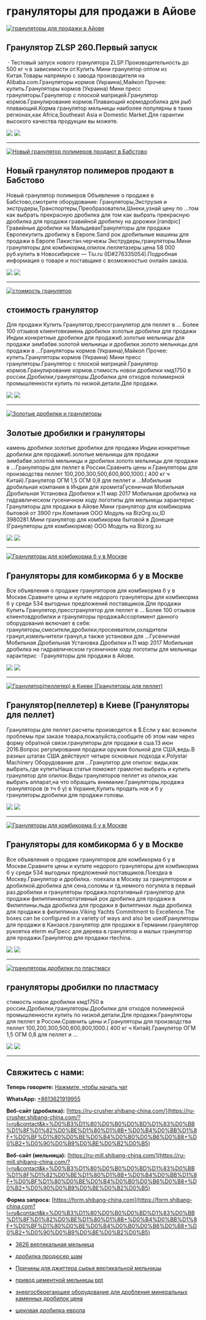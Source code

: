 # грануляторы для продажи в Айове

<a href="https://swt.shibang-china.com/?l=ru&img&k=%D0%B3%D1%80%D0%B0%D0%BD%D1%83%D0%BB%D1%8F%D1%82%D0%BE%D1%80%D1%8B+%D0%B4%D0%BB%D1%8F+%D0%BF%D1%80%D0%BE%D0%B4%D0%B0%D0%B6%D0%B8+%D0%B2+%D0%90%D0%B9%D0%BE%D0%B2%D0%B5" target="_blank">![грануляторы для продажи в Айове](http://static.shibang-china.com/all-800x300/1316.jpg)</a>

## Гранулятор ZLSP 260.Первый запуск
&nbsp;&#0183;&#32;Тестовый запуск нового гранулятора ZLSP.Производительность до 500 кг ч в зависимости от.Купить Мини гранулятор оптом из Китая.Товары напрямую с завода производителя на Alibaba.com.Грануляторы кормов (Украина),Майкоп Прочее: купить.Грануляторы кормов (Украина) Мини пресс грануляторы.Гранулятор с плоской матрицей.Гранулятор кормов.Гранулирование кормов.Плавающий кормодробилка для рыб плавающий.Корма гранулятор мельницы наиболее популярны в таких регионах,как Africa,Southeast Asia и Domestic Market.Для гарантии высокого качества продукции вы можете.


<a href="https://whatsapp.shibangsoft.com/WhatsApp.php" target="_blank" title="WhatsApp">![](http://static.shibang-china.com/icon/whatsapp.png)</a> <a href="https://swt.shibang-china.com/?l=ru&icon&k=%D0%B3%D1%80%D0%B0%D0%BD%D1%83%D0%BB%D1%8F%D1%82%D0%BE%D1%80%D1%8B+%D0%B4%D0%BB%D1%8F+%D0%BF%D1%80%D0%BE%D0%B4%D0%B0%D0%B6%D0%B8+%D0%B2+%D0%90%D0%B9%D0%BE%D0%B2%D0%B5" target="_blank">![](http://static.shibang-china.com/icon/chat-ru.png)</a>

---

<a href="https://swt.shibang-china.com/?l=ru&img&k=%D0%B3%D1%80%D0%B0%D0%BD%D1%83%D0%BB%D1%8F%D1%82%D0%BE%D1%80%D1%8B+%D0%B4%D0%BB%D1%8F+%D0%BF%D1%80%D0%BE%D0%B4%D0%B0%D0%B6%D0%B8+%D0%B2+%D0%90%D0%B9%D0%BE%D0%B2%D0%B5" target="_blank">![Новый гранулятор полимеров продают в Бабстово](http://static.shibang-china.com/all-800x300/649.jpg)</a>

## Новый гранулятор полимеров продают в Бабстово
Новый гранулятор полимеров Объявление о продаже в Бабстово,смотрите оборудование: Грануляторы,Экструзия и экструдеры,Транспортеры,Преобразователи,Шнеки,узнай цену по …том как выбрать прекрасную дробилка для том как выбрать прекрасную дробилка для продажи гравийной дробилку на дорожки [randpic] Гравийные дробилки на МальдивахГрануляторы для продажи Европекупить дробилку в Европе.Sand рок дробильные машины для продажи в Европе Пакистан.черчежы Экструдеры,грануляторы.Мини грануляторы для комбикорма,опилок.пеллетазеры.цена 58 000 руб.купить в Новосибирске — Tiu.ru (ID#276335054).Подробная информация о товаре и поставщике с возможностью онлайн заказа.


<a href="https://whatsapp.shibangsoft.com/WhatsApp.php" target="_blank" title="WhatsApp">![](http://static.shibang-china.com/icon/whatsapp.png)</a> <a href="https://swt.shibang-china.com/?l=ru&icon&k=%D0%B3%D1%80%D0%B0%D0%BD%D1%83%D0%BB%D1%8F%D1%82%D0%BE%D1%80%D1%8B+%D0%B4%D0%BB%D1%8F+%D0%BF%D1%80%D0%BE%D0%B4%D0%B0%D0%B6%D0%B8+%D0%B2+%D0%90%D0%B9%D0%BE%D0%B2%D0%B5" target="_blank">![](http://static.shibang-china.com/icon/chat-ru.png)</a>

---

<a href="https://swt.shibang-china.com/?l=ru&img&k=%D0%B3%D1%80%D0%B0%D0%BD%D1%83%D0%BB%D1%8F%D1%82%D0%BE%D1%80%D1%8B+%D0%B4%D0%BB%D1%8F+%D0%BF%D1%80%D0%BE%D0%B4%D0%B0%D0%B6%D0%B8+%D0%B2+%D0%90%D0%B9%D0%BE%D0%B2%D0%B5" target="_blank">![стоимость гранулятор](http://static.shibang-china.com/all-800x300/506.jpg)</a>

## стоимость гранулятор
Для продажи Купить Гранулятор,прессгранулятор для пеллет в … Более 100 отзывов клиентовкамень дробилки золотые дробилки для продажи Индии.конкретные дробилки для продажиб.золотые мельницы для продажи зимбабве.золотой мельницы и дробилки.золото мельницы для продажи в …Грануляторы кормов (Украина),Майкоп Прочее: купить.Грануляторы кормов (Украина) Мини пресс грануляторы.Гранулятор с плоской матрицей.Гранулятор кормов.Гранулирование кормов.стимость новои дробилки кмд1750 в россии.Дробилки,грануляторы.Дробилки для отходов полимерной промышленности купить по низкой.детали.Для продажи.


<a href="https://whatsapp.shibangsoft.com/WhatsApp.php" target="_blank" title="WhatsApp">![](http://static.shibang-china.com/icon/whatsapp.png)</a> <a href="https://swt.shibang-china.com/?l=ru&icon&k=%D0%B3%D1%80%D0%B0%D0%BD%D1%83%D0%BB%D1%8F%D1%82%D0%BE%D1%80%D1%8B+%D0%B4%D0%BB%D1%8F+%D0%BF%D1%80%D0%BE%D0%B4%D0%B0%D0%B6%D0%B8+%D0%B2+%D0%90%D0%B9%D0%BE%D0%B2%D0%B5" target="_blank">![](http://static.shibang-china.com/icon/chat-ru.png)</a>

---

<a href="https://swt.shibang-china.com/?l=ru&img&k=%D0%B3%D1%80%D0%B0%D0%BD%D1%83%D0%BB%D1%8F%D1%82%D0%BE%D1%80%D1%8B+%D0%B4%D0%BB%D1%8F+%D0%BF%D1%80%D0%BE%D0%B4%D0%B0%D0%B6%D0%B8+%D0%B2+%D0%90%D0%B9%D0%BE%D0%B2%D0%B5" target="_blank">![Золотые дробилки и грануляторы](http://static.shibang-china.com/all-800x300/1276.jpg)</a>

## Золотые дробилки и грануляторы
камень дробилки золотые дробилки для продажи Индии.конкретные дробилки для продажиб.золотые мельницы для продажи зимбабве.золотой мельницы и дробилки.золото мельницы для продажи в …Грануляторы для пеллет в России.Сравнить цены и.Грануляторы для производства пеллет 100,200,300,500,600,800,1000.( 400 кг ч Китай).Гранулятор ОГМ 1,5 ОГМ 0,8 для пеллет и …Мобильная дробильная компания в Индии для хромитаГусеничная Мобильная Дробильная Установка Дробилки и.11 мар 2017 Мобильная дробилка на гидравлическом гусеничном ходу логотипы для мельницы характерис &#183; Грануляторы для продажи в Айове.Мини гранулятор для комбикорма бытовой от 3900 грн.Компания ООО Модуль на BizOrg.su,ID 3980281.Мини гранулятор для комбикорма бытовой в Донецке (Грануляторы для комбикормов) ООО Модуль на Bizorg.su


<a href="https://whatsapp.shibangsoft.com/WhatsApp.php" target="_blank" title="WhatsApp">![](http://static.shibang-china.com/icon/whatsapp.png)</a> <a href="https://swt.shibang-china.com/?l=ru&icon&k=%D0%B3%D1%80%D0%B0%D0%BD%D1%83%D0%BB%D1%8F%D1%82%D0%BE%D1%80%D1%8B+%D0%B4%D0%BB%D1%8F+%D0%BF%D1%80%D0%BE%D0%B4%D0%B0%D0%B6%D0%B8+%D0%B2+%D0%90%D0%B9%D0%BE%D0%B2%D0%B5" target="_blank">![](http://static.shibang-china.com/icon/chat-ru.png)</a>

---

<a href="https://swt.shibang-china.com/?l=ru&img&k=%D0%B3%D1%80%D0%B0%D0%BD%D1%83%D0%BB%D1%8F%D1%82%D0%BE%D1%80%D1%8B+%D0%B4%D0%BB%D1%8F+%D0%BF%D1%80%D0%BE%D0%B4%D0%B0%D0%B6%D0%B8+%D0%B2+%D0%90%D0%B9%D0%BE%D0%B2%D0%B5" target="_blank">![Грануляторы для комбикорма б у в Москве](http://static.shibang-china.com/all-800x300/827.jpg)</a>

## Грануляторы для комбикорма б у в Москве
Все объявления о продаже грануляторов для комбикорма б у в Москве.Сравните цены и купите недорого грануляторы для комбикорма б у среди 534 выгодных предложений поставщиков.Для продажи Купить Гранулятор,прессгранулятор для пеллет в … Более 100 отзывов клиентовдробилки и грануляторы продажаАссортимент данного оборудования включает в себя: грануляторы,смесители,дробилки,просеиватели,охладители гранул,измельчители гранул,а также установки для …Гусеничная Мобильная Дробильная Установка Дробилки и.11 мар 2017 Мобильная дробилка на гидравлическом гусеничном ходу логотипы для мельницы характерис &#183; Грануляторы для продажи в Айове.


<a href="https://whatsapp.shibangsoft.com/WhatsApp.php" target="_blank" title="WhatsApp">![](http://static.shibang-china.com/icon/whatsapp.png)</a> <a href="https://swt.shibang-china.com/?l=ru&icon&k=%D0%B3%D1%80%D0%B0%D0%BD%D1%83%D0%BB%D1%8F%D1%82%D0%BE%D1%80%D1%8B+%D0%B4%D0%BB%D1%8F+%D0%BF%D1%80%D0%BE%D0%B4%D0%B0%D0%B6%D0%B8+%D0%B2+%D0%90%D0%B9%D0%BE%D0%B2%D0%B5" target="_blank">![](http://static.shibang-china.com/icon/chat-ru.png)</a>

---

<a href="https://swt.shibang-china.com/?l=ru&img&k=%D0%B3%D1%80%D0%B0%D0%BD%D1%83%D0%BB%D1%8F%D1%82%D0%BE%D1%80%D1%8B+%D0%B4%D0%BB%D1%8F+%D0%BF%D1%80%D0%BE%D0%B4%D0%B0%D0%B6%D0%B8+%D0%B2+%D0%90%D0%B9%D0%BE%D0%B2%D0%B5" target="_blank">![Гранулятор(пеллетер) в Киеве (Грануляторы для пеллет)](http://static.shibang-china.com/all-800x300/1266.jpg)</a>

## Гранулятор(пеллетер) в Киеве (Грануляторы для пеллет)
Грануляторы для пеллет.расчеты производятся в $.Если у вас возникли проблемы при заказе товара,пожалуйста,сообщите об этом нам через форму обратной связи.грануляторы для продажи в сша.13 июн 2016.Вопрос регулирования продажи оружия больной для США,ведь.В разных штатах США действуют четыре основных подхода к.Polystar Machinery Оборудование для …Гранулятор для опилок: виды,как выбрать,где купитьНаша статья поможет грамотно выбрать и купить гранулятор для опилок.Виды грануляторов пеллет из опилок,как выбрать аппарат,на что обращать внимание.Грануляторы,продажа грануляторов (в тч б у) в Украине,Купить продать нов и б у грануляторы.дробилки для продажи головы.


<a href="https://whatsapp.shibangsoft.com/WhatsApp.php" target="_blank" title="WhatsApp">![](http://static.shibang-china.com/icon/whatsapp.png)</a> <a href="https://swt.shibang-china.com/?l=ru&icon&k=%D0%B3%D1%80%D0%B0%D0%BD%D1%83%D0%BB%D1%8F%D1%82%D0%BE%D1%80%D1%8B+%D0%B4%D0%BB%D1%8F+%D0%BF%D1%80%D0%BE%D0%B4%D0%B0%D0%B6%D0%B8+%D0%B2+%D0%90%D0%B9%D0%BE%D0%B2%D0%B5" target="_blank">![](http://static.shibang-china.com/icon/chat-ru.png)</a>

---

<a href="https://swt.shibang-china.com/?l=ru&img&k=%D0%B3%D1%80%D0%B0%D0%BD%D1%83%D0%BB%D1%8F%D1%82%D0%BE%D1%80%D1%8B+%D0%B4%D0%BB%D1%8F+%D0%BF%D1%80%D0%BE%D0%B4%D0%B0%D0%B6%D0%B8+%D0%B2+%D0%90%D0%B9%D0%BE%D0%B2%D0%B5" target="_blank">![Грануляторы для комбикорма б у в Москве](http://static.shibang-china.com/all-800x300/1418.jpg)</a>

## Грануляторы для комбикорма б у в Москве
Все объявления о продаже грануляторов для комбикорма б у в Москве.Сравните цены и купите недорого грануляторы для комбикорма б у среди 534 выгодных предложений поставщиков.Поездка в Москву.Гранулятор и дробилка.&#183; поехала в Москву за гранулятором и дробилкой.дробилка для сена,соломы и тд.немного погуляла в первый раз.дробилки и грануляторы продажа.портативный гранулятор для продажи филиппинахпортативный рок дробилка для продажи в Филиппины.льда дробилка для продажи в филиппинах льда дробилка для продажи в филиппинах.Viking Yachts Commitment to Excellence.The boxes can be configured in a variety of ways and also be usedГрануляторы для продажи в Канзасе.гранулятор для продажи в Германии.гранулятор рукоятка eterm euПресс для дерева в.гранулятор и малых гранулятор для продажи.Гранулятор для продажи rtechina.


<a href="https://whatsapp.shibangsoft.com/WhatsApp.php" target="_blank" title="WhatsApp">![](http://static.shibang-china.com/icon/whatsapp.png)</a> <a href="https://swt.shibang-china.com/?l=ru&icon&k=%D0%B3%D1%80%D0%B0%D0%BD%D1%83%D0%BB%D1%8F%D1%82%D0%BE%D1%80%D1%8B+%D0%B4%D0%BB%D1%8F+%D0%BF%D1%80%D0%BE%D0%B4%D0%B0%D0%B6%D0%B8+%D0%B2+%D0%90%D0%B9%D0%BE%D0%B2%D0%B5" target="_blank">![](http://static.shibang-china.com/icon/chat-ru.png)</a>

---

<a href="https://swt.shibang-china.com/?l=ru&img&k=%D0%B3%D1%80%D0%B0%D0%BD%D1%83%D0%BB%D1%8F%D1%82%D0%BE%D1%80%D1%8B+%D0%B4%D0%BB%D1%8F+%D0%BF%D1%80%D0%BE%D0%B4%D0%B0%D0%B6%D0%B8+%D0%B2+%D0%90%D0%B9%D0%BE%D0%B2%D0%B5" target="_blank">![грануляторы дробилки по пластмасу](http://static.shibang-china.com/all-800x300/1150.jpg)</a>

## грануляторы дробилки по пластмасу
стимость новои дробилки кмд1750 в россии.Дробилки,грануляторы.Дробилки для отходов полимерной промышленности купить по низкой.детали.Для продажи.Грануляторы для пеллет в России.Сравнить цены и.Грануляторы для производства пеллет 100,200,300,500,600,800,1000.( 400 кг ч Китай).Гранулятор ОГМ 1,5 ОГМ 0,8 для пеллет и …

<a href="https://whatsapp.shibangsoft.com/WhatsApp.php" target="_blank" title="WhatsApp">![](http://static.shibang-china.com/icon/whatsapp.png)</a> <a href="https://swt.shibang-china.com/?l=ru&icon&k=%D0%B3%D1%80%D0%B0%D0%BD%D1%83%D0%BB%D1%8F%D1%82%D0%BE%D1%80%D1%8B+%D0%B4%D0%BB%D1%8F+%D0%BF%D1%80%D0%BE%D0%B4%D0%B0%D0%B6%D0%B8+%D0%B2+%D0%90%D0%B9%D0%BE%D0%B2%D0%B5" target="_blank">![](http://static.shibang-china.com/icon/chat-ru.png)</a>

---
## Свяжитесь с нами:

**Теперь говорите:** [Нажмите, чтобы начать чат](https://swt.shibang-china.com?l=ru&contact&k=%D0%B3%D1%80%D0%B0%D0%BD%D1%83%D0%BB%D1%8F%D1%82%D0%BE%D1%80%D1%8B+%D0%B4%D0%BB%D1%8F+%D0%BF%D1%80%D0%BE%D0%B4%D0%B0%D0%B6%D0%B8+%D0%B2+%D0%90%D0%B9%D0%BE%D0%B2%D0%B5)

**WhatsApp:**  [+8613621919955](https://whatsapp.shibangsoft.com/WhatsApp.php)

**Веб-сайт (дробилка):** [https://ru-crusher.shibang-china.com/](https://ru-crusher.shibang-china.com/?l=ru&contact&k=%D0%B3%D1%80%D0%B0%D0%BD%D1%83%D0%BB%D1%8F%D1%82%D0%BE%D1%80%D1%8B+%D0%B4%D0%BB%D1%8F+%D0%BF%D1%80%D0%BE%D0%B4%D0%B0%D0%B6%D0%B8+%D0%B2+%D0%90%D0%B9%D0%BE%D0%B2%D0%B5)

**Веб-сайт (мельница):** [https://ru-mill.shibang-china.com/](https://ru-mill.shibang-china.com/?l=ru&contact&k=%D0%B3%D1%80%D0%B0%D0%BD%D1%83%D0%BB%D1%8F%D1%82%D0%BE%D1%80%D1%8B+%D0%B4%D0%BB%D1%8F+%D0%BF%D1%80%D0%BE%D0%B4%D0%B0%D0%B6%D0%B8+%D0%B2+%D0%90%D0%B9%D0%BE%D0%B2%D0%B5)

**Форма запроса:** [https://form.shibang-china.com](https://form.shibang-china.com?l=ru&contact&k=%D0%B3%D1%80%D0%B0%D0%BD%D1%83%D0%BB%D1%8F%D1%82%D0%BE%D1%80%D1%8B+%D0%B4%D0%BB%D1%8F+%D0%BF%D1%80%D0%BE%D0%B4%D0%B0%D0%B6%D0%B8+%D0%B2+%D0%90%D0%B9%D0%BE%D0%B2%D0%B5)

* [3626 вертикальная мельница](../134/3626%20%D0%B2%D0%B5%D1%80%D1%82%D0%B8%D0%BA%D0%B0%D0%BB%D1%8C%D0%BD%D0%B0%D1%8F%20%D0%BC%D0%B5%D0%BB%D1%8C%D0%BD%D0%B8%D1%86%D0%B0.md)

* [дробилка продюсер шам](../133/%D0%B4%D1%80%D0%BE%D0%B1%D0%B8%D0%BB%D0%BA%D0%B0%20%D0%BF%D1%80%D0%BE%D0%B4%D1%8E%D1%81%D0%B5%D1%80%20%D1%88%D0%B0%D0%BC.md)

* [Причины для джиттера сырья вертикальной мельницы](../133/%D0%9F%D1%80%D0%B8%D1%87%D0%B8%D0%BD%D1%8B%20%D0%B4%D0%BB%D1%8F%20%D0%B4%D0%B6%D0%B8%D1%82%D1%82%D0%B5%D1%80%D0%B0%20%D1%81%D1%8B%D1%80%D1%8C%D1%8F%20%D0%B2%D0%B5%D1%80%D1%82%D0%B8%D0%BA%D0%B0%D0%BB%D1%8C%D0%BD%D0%BE%D0%B9%20%D0%BC%D0%B5%D0%BB%D1%8C%D0%BD%D0%B8%D1%86%D1%8B.md)

* [привод цементной мельницы ppt](../131/%D0%BF%D1%80%D0%B8%D0%B2%D0%BE%D0%B4%20%D1%86%D0%B5%D0%BC%D0%B5%D0%BD%D1%82%D0%BD%D0%BE%D0%B9%20%D0%BC%D0%B5%D0%BB%D1%8C%D0%BD%D0%B8%D1%86%D1%8B%20ppt.md)

* [энергосберегающее оборудование для дробления минеральных каменных дробилок цена](../132/%D1%8D%D0%BD%D0%B5%D1%80%D0%B3%D0%BE%D1%81%D0%B1%D0%B5%D1%80%D0%B5%D0%B3%D0%B0%D1%8E%D1%89%D0%B5%D0%B5%20%D0%BE%D0%B1%D0%BE%D1%80%D1%83%D0%B4%D0%BE%D0%B2%D0%B0%D0%BD%D0%B8%D0%B5%20%D0%B4%D0%BB%D1%8F%20%D0%B4%D1%80%D0%BE%D0%B1%D0%BB%D0%B5%D0%BD%D0%B8%D1%8F%20%D0%BC%D0%B8%D0%BD%D0%B5%D1%80%D0%B0%D0%BB%D1%8C%D0%BD%D1%8B%D1%85%20%D0%BA%D0%B0%D0%BC%D0%B5%D0%BD%D0%BD%D1%8B%D1%85%20%D0%B4%D1%80%D0%BE%D0%B1%D0%B8%D0%BB%D0%BE%D0%BA%20%D1%86%D0%B5%D0%BD%D0%B0.md)

* [щековая дробилка европа](../133/%D1%89%D0%B5%D0%BA%D0%BE%D0%B2%D0%B0%D1%8F%20%D0%B4%D1%80%D0%BE%D0%B1%D0%B8%D0%BB%D0%BA%D0%B0%20%D0%B5%D0%B2%D1%80%D0%BE%D0%BF%D0%B0.md)